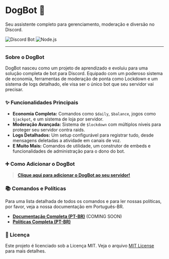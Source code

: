 # DogBot 🐶

Seu assistente completo para gerenciamento, moderação e diversão no Discord.

![Discord Bot](https://img.shields.io/badge/Discord.js-v14-5865F2?logo=discord&logoColor=white)
![Node.js](https://img.shields.io/badge/Node.js-v18+-339933?logo=nodedotjs&logoColor=white)

---

### Sobre o DogBot

DogBot nasceu como um projeto de aprendizado e evoluiu para uma solução completa de bot para Discord. Equipado com um poderoso sistema de economia, ferramentas de moderação de ponta como Lockdown e um sistema de logs detalhado, ele visa ser o único bot que seu servidor vai precisar.

### ✨ Funcionalidades Principais

*   **Economia Completa:** Comandos como `$daily`, `$balance`, jogos como `$jackpot`, e um sistema de loja por servidor.
*   **Moderação Avançada:** Sistema de `$lockdown` com múltiplos níveis para proteger seu servidor contra raids.
*   **Logs Detalhados:** Um setup configurável para registrar tudo, desde mensagens deletadas a atividade em canais de voz.
*   **E Muito Mais:** Comandos de utilidade, um construtor de embeds e funcionalidades de administração para o dono do bot.

### ➕ Como Adicionar o DogBot

> **[Clique aqui para adicionar o DogBot ao seu servidor!](https://discordapp.com/oauth2/authorize?client_id=1318267258912505926)**

### 📚 Comandos e Políticas

Para uma lista detalhada de todos os comandos e para ler nossas políticas, por favor, veja a nossa documentação em Português-BR.

*   **[Documentação Completa (PT-BR)](./Doc-BR/Topicos.md)** (COMING SOON)
*   **[Políticas Completa (PT-BR)](./Doc-BR/Policies-BR/Topicos.md)**

### 📜 Licença

Este projeto é licenciado sob a Licença MIT. Veja o arquivo [MIT License](./LICENSE) para mais detalhes.